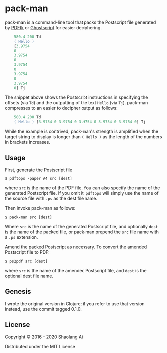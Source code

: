 # pack-man

pack-man is a command-line tool that packs the Postscript file generated
by [PDFtk][pdftk] or [Ghostscript][gs] for easier deciphering.

```postscript
    580.4 200 Td
    ( Hello )
    [3.9754
    0
    3.9754
    0
    3.9754
    0
    3.9754
    0
    3.9754
    0] Tj
```

The snippet above shows the Postscript instructions in specifying the offsets
(via `Td`) and the outputting of the text ` Hello ` (via `Tj`). pack-man
compresses to an easier to decipher output as follows:

```postscript
    580.4 200 Td
    ( Hello ) [3.9754 0 3.9754 0 3.9754 0 3.9754 0 3.9754 0] Tj
```

While the example is contrived, pack-man's strength is amplified when the
target string to display is longer than `( Hello )` as the length of the
numbers in brackets increases.

## Usage

First, generate the Postscript file

    $ pdftops -paper A4 src [dest]

where `src` is the name of the PDF file. You can also specify the name of
the generated Postscript file. If you omit it, `pdftops` will simply
use the name of the source file with `.ps` as the dest file name.

Then invoke pack-man as follows:

    $ pack-man src [dest]

Where `src` is the name of the generated Postscript file, and optionally
`dest` is the name of the packed file, or pack-man prepend the `src`
file name with a `.ps` extension.

Amend the packed Postscript as necessary. To convert the amended
Postscript file to PDF:

    $ ps2pdf src [dest]

where `src` is the name of the amended Postscript file, and `dest` is the
optional dest file name.

## Genesis

I wrote the original version in Clojure; if you refer to use that version
instead, use the commit tagged 0.1.0.

## License

Copyright © 2016 - 2020 Shaolang Ai

Distributed under the MIT License

[pdftk]: https://www.pdflabs.com/tools/pdftk-the-pdf-toolkit
[gs]: http://www.ghostscript.com
